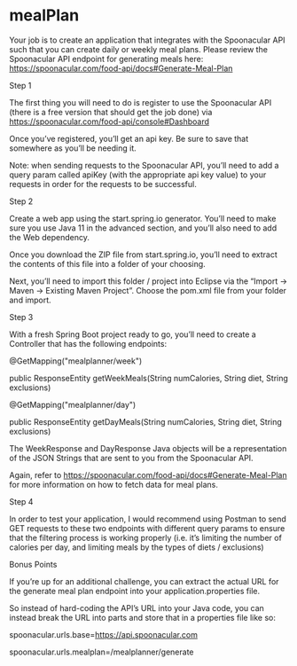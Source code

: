 # mealPlan
Your job is to create an application that integrates with the Spoonacular API such that you can create daily or weekly meal plans. Please review the Spoonacular API endpoint for generating meals here: https://spoonacular.com/food-api/docs#Generate-Meal-Plan

Step 1

The first thing you will need to do is register to use the Spoonacular API (there is a free version that should get the job done) via https://spoonacular.com/food-api/console#Dashboard

Once you’ve registered, you’ll get an api key. Be sure to save that somewhere as you’ll be needing it.

Note: when sending requests to the Spoonacular API, you’ll need to add a query param called apiKey (with the appropriate api key value) to your requests in order for the requests to be successful.

Step 2

Create a web app using the start.spring.io generator. You’ll need to make sure you use Java 11 in the advanced section, and you’ll also need to add the Web dependency.

Once you download the ZIP file from start.spring.io, you’ll need to extract the contents of this file into a folder of your choosing.

Next, you’ll need to import this folder / project into Eclipse via the “Import -> Maven -> Existing Maven Project”. Choose the pom.xml file from your folder and import.

Step 3

With a fresh Spring Boot project ready to go, you’ll need to create a Controller that has the following endpoints:

@GetMapping("mealplanner/week")

public ResponseEntity<WeekResponse> getWeekMeals(String numCalories, String diet, String exclusions)

@GetMapping("mealplanner/day")

public ResponseEntity<DayResponse> getDayMeals(String numCalories, String diet, String exclusions)

The WeekResponse and DayResponse Java objects will be a representation of the JSON Strings that are sent to you from the Spoonacular API.

Again, refer to https://spoonacular.com/food-api/docs#Generate-Meal-Plan for more information on how to fetch data for meal plans.

Step 4

In order to test your application, I would recommend using Postman to send GET requests to these two endpoints with different query params to ensure that the filtering process is working properly (i.e. it’s limiting the number of calories per day, and limiting meals by the types of diets / exclusions)

Bonus Points

If you’re up for an additional challenge, you can extract the actual URL for the generate meal plan endpoint into your application.properties file.

So instead of hard-coding the API’s URL into your Java code, you can instead break the URL into parts and store that in a properties file like so:

spoonacular.urls.base=https://api.spoonacular.com

spoonacular.urls.mealplan=/mealplanner/generate
